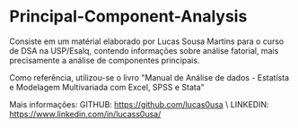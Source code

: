 # Principal-Component-Analysis

Consiste em um matérial elaborado por Lucas Sousa Martins para o curso de DSA na USP/Esalq, contendo informações sobre análise fatorial,
mais precisamente a análise de componentes principais.

Como referência, utilizou-se o livro "Manual de Análise de dados - Estatísta e Modelagem Multivariada com Excel, SPSS e Stata"

Mais informações:
GITHUB: https://github.com/lucas0usa \\
LINKEDIN: https://www.linkedin.com/in/lucass0usa/
